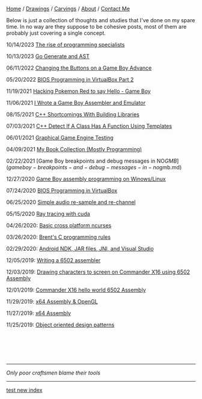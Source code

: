 [Home](index.md) / [Drawings](drawings.md) / [Carvings](carvings.md) / [About](about.md) / [Contact Me](contact.md)

Below is just a collection of thoughts and studies that I've done on my spare time. In no way are they suppose to be cohesive posts, most of them are probably just covering a single concept.

10/14/2023 [The rise of programming specialists](the-rise-of-programming-specialists.md)

10/13/2023 [Go Generate and AST](go-generate-and-ast.md)

06/11/2022 [Changing the Buttons on a Game Boy Advance](changing-the-buttons-on-a-game-boy-advance.md)

05/20/2022 [BIOS Programming in VirtualBox Part 2](BIOS-programming-in-virtualbox-2.md)

11/19/2021 [Hacking Pokemon Red to say Hello - Game Boy](hacking-pokemon-red-to-say-hello.md)

11/06/2021 [I Wrote a Game Boy Assembler and Emulator](gameboy-assembler-and-debugger.md)

08/15/2021 [C++ Shortcomings With Building Libraries](cpp-shortcomings-with-building-libraries.md)

07/03/2021 [C++ Detect If A Class Has A Function Using Templates](cpp-detect-functions-template.md)

06/01/2021 [Graphical Game Engine Testing](graphical-game-engine.md)

04/09/2021 [My Book Collection (Mostly Programming)](my-book-collection.md)

02/22/2021 [Game Boy breakpoints and debug messages in NO$GMB](gameboy-breakpoints-and-debug-messages-in-no$gmb.md)

12/27/2020 [Game Boy assembly programming on Winows/Linux](gameboy-assembly-programming.md)

07/24/2020 [BIOS Programming in VirtualBox](BIOS-programming-in-virtualbox.md)

06/25/2020 [Simple audio re-sample and re-channel](simple-audio-re-sample-and-re-channel.md)

05/15/2020 [Ray tracing with cuda](ray-tracing-with-cuda.md)

04/26/2020: [Basic cross platform ncurses](basic-cross-platform-ncurses.md)

03/26/2020: [Brent's C programming rules](brents-c-programming-rules.md)

02/29/2020: [Android NDK, JAR files, JNI, and Visual Studio](visual-studio-android-ndk-jar-files.md)

12/05/2019: [Writing a 6502 assembler](writing-6502-assembler.md)

12/03/2019: [Drawing characters to screen on Commander X16 using 6502 Assembly](commander-x16-video-memory.md)

12/01/2019: [Commander X16 hello world 6502 Assembly](commander-x16-hello-world-6502-assembly.md)

11/29/2019: [x64 Assembly & OpenGL](x64-assembly-opengl.md)

11/27/2019: [x64 Assembly](x64-assembly.md)

11/25/2019: [Object oriented design patterns](design-patterns.md)

<br/><br/><br/><br/> 

---

*Only poor craftsmen blame their tools*

---

[test new index](/test/index.html)
